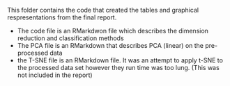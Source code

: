 This folder contains the code that created the tables and graphical respresentations from the final report.
  - The code file is an RMarkdwon file which describes the dimension reduction and classification methods
  - The PCA file is an RMarkdown that describes PCA (linear) on the pre-processed data
  - the T-SNE file is an RMarkdown file. It was an attempt to apply t-SNE to the processed data set however they run time was too lung. (This was not included in the report)
